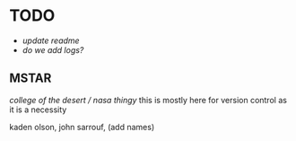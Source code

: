 # TODO
- *update readme*
- *do we add logs?*

## MSTAR
*college of the desert / nasa thingy*
this is mostly here for version control as it is a necessity

kaden olson, john sarrouf, (add names)
